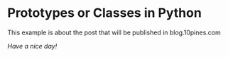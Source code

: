 # Prototypes or Classes in Python

This example is about the post that will be published in blog.10pines.com

_Have a nice day!_


